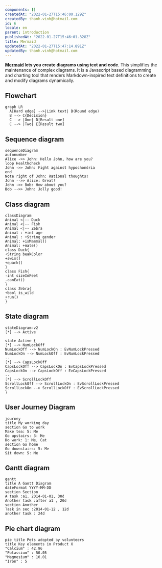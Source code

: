 ```yaml
---
components: []
createdAt: "2022-01-27T15:46:00.129Z"
createdBy: thanh.vinh@hotmail.com
id: 6
locale: en
parent: introduction
publishedAt: "2022-01-27T15:46:01.328Z"
title: Mermaid
updatedAt: "2022-01-27T15:47:14.891Z"
updatedBy: thanh.vinh@hotmail.com
---
```


**[Mermaid](https://mermaid-js.github.io/mermaid/#/) lets you create diagrams using text and code**. This simplifies the maintenance of complex diagrams. It is a Javascript based diagramming and charting tool that renders Markdown-inspired text definitions to create and modify diagrams dynamically.

## Flowchart

```mermaid
graph LR
  A[Hard edge] -->|Link text| B(Round edge)
  B --> C{Decision}
  C --> |One| D[Result one]
  C --> |Two| E[Result two]
```

## Sequence diagram

```mermaid
sequenceDiagram
autonumber
Alice ->> John: Hello John, how are you?
loop Healthcheck
John ->> John: Fight against hypochondria
end
Note right of John: Rational thoughts!
John -->> Alice: Great!
John ->> Bob: How about you?
Bob -->> John: Jolly good!
```

## Class diagram

```mermaid
classDiagram
Animal <|-- Duck
Animal <|-- Fish
Animal <|-- Zebra
Animal : +int age
Animal : +String gender
Animal: +isMammal()
Animal: +mate()
class Duck{
+String beakColor
+swim()
+quack()
}
class Fish{
-int sizeInFeet
-canEat()
}
class Zebra{
+bool is_wild
+run()
}
```

## State diagram

```mermaid
stateDiagram-v2
[*] --> Active

state Active {
[*] --> NumLockOff
NumLockOff --> NumLockOn : EvNumLockPressed
NumLockOn --> NumLockOff : EvNumLockPressed
--
[*] --> CapsLockOff
CapsLockOff --> CapsLockOn : EvCapsLockPressed
CapsLockOn --> CapsLockOff : EvCapsLockPressed
--
[*] --> ScrollLockOff
ScrollLockOff --> ScrollLockOn : EvScrollLockPressed
ScrollLockOn --> ScrollLockOff : EvScrollLockPressed
}
```

## User Journey Diagram

```mermaid
journey
title My working day
section Go to work
Make tea: 5: Me
Go upstairs: 3: Me
Do work: 1: Me, Cat
section Go home
Go downstairs: 5: Me
Sit down: 5: Me
```

## Gantt diagram

```mermaid
gantt
title A Gantt Diagram
dateFormat YYYY-MM-DD
section Section
A task :a1, 2014-01-01, 30d
Another task :after a1 , 20d
section Another
Task in sec :2014-01-12 , 12d
another task : 24d
```

## Pie chart diagram

```mermaid
pie title Pets adopted by volunteers
title Key elements in Product X
"Calcium" : 42.96
"Potassium" : 50.05
"Magnesium" : 10.01
"Iron" : 5
```
